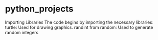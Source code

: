# python_projects
Importing Libraries
The code begins by importing the necessary libraries:
turtle: Used for drawing graphics.
randint from random: Used to generate random integers.
